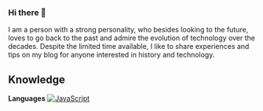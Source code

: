 ### Hi there 👋

<!--
**zangassis/zangassis** is a ✨ _special_ ✨ repository because its `README.md` (this file) appears on your GitHub profile.

Here are some ideas to get you started:

- 🔭 I’m currently working on ...
- 🌱 I’m currently learning ...
- 👯 I’m looking to collaborate on ...
- 🤔 I’m looking for help with ...
- 💬 Ask me about ...
- 📫 How to reach me: ...
- 😄 Pronouns: ...
- ⚡ Fun fact: ...
-->

I am a person with a strong personality, who besides looking to the future, loves to go back to the past and admire the evolution of technology over the decades. Despite the limited time available, I like to share experiences and tips on my blog for anyone interested in history and technology.

## Knowledge

**Languages**
[![JavaScript](https://github.com/zangassis/technology-icons/blob/main/ccsharp.png)](https://github.com/ildaneta/)
